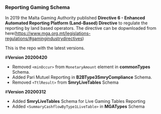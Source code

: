 ### Reporting Gaming Schema

In 2019 the Malta Gaming Authority published **Directive 6 - Enhanced Automated Reporting Platform (Land-Based) Directive** 
to regulate the reporting by land based operators. The directive can be dopwnloaded from here(https://www.mga.org.mt/legislations-regulations/#gamingindustrydirectives)

This is the repo with the latest versions.

#__Version 20200420__

* Removed `<minOccur>` from `MonetaryAmount` element in **commonTypes** Schema.
* Added Pari Mutuel Reporting in **B2BType3SmryCompliance** Schema.
* Removed `<TtlResult>` from **SmryLiveTables** Schema


#__Version 20200312__

* Added **SmryLiveTables** Schema for Live Gaming Tables Reporting
* Added `<SummaryCashflowByType1LiveTable>` in **MGATypes** Schema
